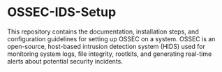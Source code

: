 # OSSEC-IDS-Setup
This repository contains the documentation, installation steps, and configuration guidelines for setting up OSSEC on a system. OSSEC is an open-source, host-based intrusion detection system (HIDS) used for monitoring system logs, file integrity, rootkits, and generating real-time alerts about potential security incidents.
